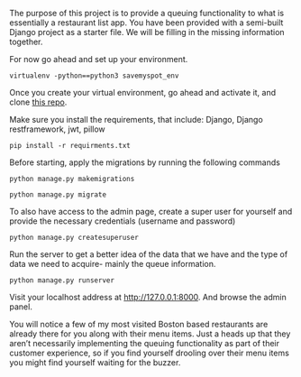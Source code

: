 The purpose of this project is to provide a queuing functionality to what is essentially a restaurant list app. You have been provided with a semi-built Django project as a starter file. We will be filling in the missing information together. 

For now go ahead and set up your environment.

```
virtualenv -python==python3 savemyspot_env
```

Once you create your virtual environment, go ahead and activate it, and clone [this repo](https://github.com/nalmutairi/savemyspot_django).

Make sure you install the requirements, that include: Django, Django restframework, jwt, pillow

```
pip install -r requirments.txt
```

Before starting, apply the migrations by running the following commands
```
python manage.py makemigrations

python manage.py migrate
```

To also have access to the admin page, create a super user for yourself and provide the necessary credentials (username and password)

```
python manage.py createsuperuser
```

Run the server to get a better idea of the data that we have and the type of data we need to acquire- mainly the queue information.

```
python manage.py runserver
```

Visit your localhost address at http://127.0.0.1:8000.
And browse the admin panel.

You will notice a few of my most visited Boston based restaurants are already there for you along with their menu items. Just a heads up that they aren’t necessarily implementing the queuing functionality as part of their customer experience, so if you find yourself drooling over their menu items you might find yourself waiting for the buzzer.




